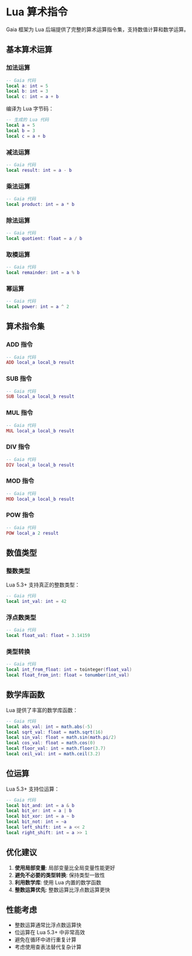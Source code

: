 # Lua 算术指令

Gaia 框架为 Lua 后端提供了完整的算术运算指令集，支持数值计算和数学运算。

## 基本算术运算

### 加法运算

```lua
-- Gaia 代码
local a: int = 5
local b: int = 3
local c: int = a + b
```

编译为 Lua 字节码：
```lua
-- 生成的 Lua 代码
local a = 5
local b = 3
local c = a + b
```

### 减法运算

```lua
-- Gaia 代码
local result: int = a - b
```

### 乘法运算

```lua
-- Gaia 代码
local product: int = a * b
```

### 除法运算

```lua
-- Gaia 代码
local quotient: float = a / b
```

### 取模运算

```lua
-- Gaia 代码
local remainder: int = a % b
```

### 幂运算

```lua
-- Gaia 代码
local power: int = a ^ 2
```

## 算术指令集

### ADD 指令

```lua
-- Gaia 代码
ADD local_a local_b result
```

### SUB 指令

```lua
-- Gaia 代码
SUB local_a local_b result
```

### MUL 指令

```lua
-- Gaia 代码
MUL local_a local_b result
```

### DIV 指令

```lua
-- Gaia 代码
DIV local_a local_b result
```

### MOD 指令

```lua
-- Gaia 代码
MOD local_a local_b result
```

### POW 指令

```lua
-- Gaia 代码
POW local_a 2 result
```

## 数值类型

### 整数类型

Lua 5.3+ 支持真正的整数类型：

```lua
-- Gaia 代码
local int_val: int = 42
```

### 浮点数类型

```lua
-- Gaia 代码
local float_val: float = 3.14159
```

### 类型转换

```lua
-- Gaia 代码
local int_from_float: int = tointeger(float_val)
local float_from_int: float = tonumber(int_val)
```

## 数学库函数

Lua 提供了丰富的数学库函数：

```lua
-- Gaia 代码
local abs_val: int = math.abs(-5)
local sqrt_val: float = math.sqrt(16)
local sin_val: float = math.sin(math.pi/2)
local cos_val: float = math.cos(0)
local floor_val: int = math.floor(3.7)
local ceil_val: int = math.ceil(3.2)
```

## 位运算

Lua 5.3+ 支持位运算：

```lua
-- Gaia 代码
local bit_and: int = a & b
local bit_or: int = a | b
local bit_xor: int = a ~ b
local bit_not: int = ~a
local left_shift: int = a << 2
local right_shift: int = a >> 1
```

## 优化建议

1. **使用局部变量**: 局部变量比全局变量性能更好
2. **避免不必要的类型转换**: 保持类型一致性
3. **利用数学库**: 使用 Lua 内置的数学函数
4. **整数运算优先**: 整数运算比浮点数运算更快

## 性能考虑

- 整数运算通常比浮点数运算快
- 位运算在 Lua 5.3+ 中非常高效
- 避免在循环中进行重复计算
- 考虑使用查表法替代复杂计算
